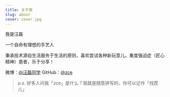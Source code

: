 ```yaml
---
title: 关于我
slug: about
cover: cover.jpg
---
```


我是汪磊

一个自命有理想的手艺人

秉承技术源自生活服务于生活的原则，喜欢尝试各种新玩意儿。重度强迫症（匠心精神）患者，乐于分享！

微博：[@汪磊同学](https://weibo.com/zceme)
GitHub：[@zce](https://github.com/zce)

<!-- MAKE IT BETTER! -->

> p.s. 好多人问我「zce」是什么？我就是随意拼写的，你可以记作「找茬儿」
